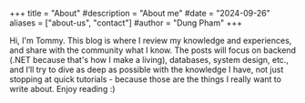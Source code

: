 +++
title = "About"
#description = "About me"
#date = "2024-09-26"
aliases = ["about-us", "contact"]
#author = "Dung Pham"
+++

Hi, I'm Tommy. This blog is where I review my knowledge and experiences, and share with the community what I know. The posts will focus on backend (.NET because that's how I make a living), databases, system design, etc., and I’ll try to dive as deep as possible with the knowledge I have, not just stopping at quick tutorials - because those are the things I really want to write about. Enjoy reading :)